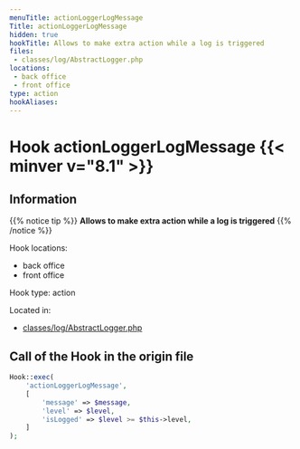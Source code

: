 ```yaml
---
menuTitle: actionLoggerLogMessage
Title: actionLoggerLogMessage
hidden: true
hookTitle: Allows to make extra action while a log is triggered
files:
 - classes/log/AbstractLogger.php
locations:
 - back office
 - front office
type: action
hookAliases:
---
```


# Hook actionLoggerLogMessage {{< minver v="8.1" >}}

## Information

{{% notice tip %}}
**Allows to make extra action while a log is triggered** 
{{% /notice %}}

Hook locations:
- back office
- front office

Hook type: action

Located in:
- [classes/log/AbstractLogger.php](https://github.com/PrestaShop/PrestaShop/blob/8.1.x/classes/log/AbstractLogger.php)

## Call of the Hook in the origin file

```php
Hook::exec(
    'actionLoggerLogMessage',
    [
        'message' => $message,
        'level' => $level,
        'isLogged' => $level >= $this->level,
    ]
);
```
